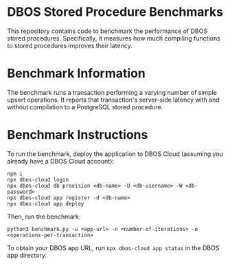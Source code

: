 # DBOS Stored Procedure Benchmarks

This repository contains code to benchmark the performance of DBOS stored procedures. Specifically, it measures how much compiling functions to stored procedures improves their latency.

# Benchmark Information

The benchmark runs a transaction performing a varying number of simple upsert operations. It reports that transaction's server-side latency with and without compilation to a PostgreSQL stored procedure.

# Benchmark Instructions

To run the benchmark, deploy the application to DBOS Cloud (assuming you already have a DBOS Cloud account):

```
npm i
npx dbos-cloud login
npx dbos-cloud db provision <db-name> -U <db-username> -W <db-password>
npx dbos-cloud app register -d <db-name>
npx dbos-cloud app deploy
```

Then, run the benchmark:

```
python3 benchmark.py -u <app-url> -n <number-of-iterations> -o <operations-per-transaction>
```

To obtain your DBOS app URL, run `npx dbos-cloud app status` in the DBOS app directory.